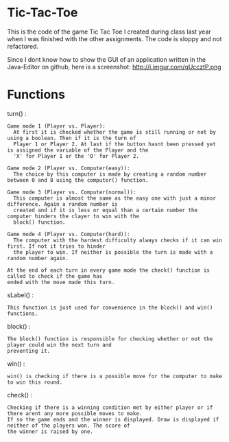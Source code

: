 Tic-Tac-Toe
===========

This is the code of the game Tic Tac Toe I created during class last year when I was finished with the other assignments.
The code is sloppy and not refactored. 

Since I dont know how to show the GUI of an application written in the Java-Editor on github, here is a screenshot:
http://i.imgur.com/qUccztP.png


Functions
===========

turn() :

    Game mode 1 (Player vs. Player):
      At first it is checked whether the game is still running or not by using a boolean. Then if it is the turn of 
      Player 1 or Player 2. At last if the button hasnt been pressed yet is assigned the variable of the Player and the
      'X' for Player 1 or the 'O' for Player 2.
      
    Game mode 2 (Player vs. Computer(easy)): 
      The choice by this computer is made by creating a random number between 0 and 8 using the computer() function.
      
    Game mode 3 (Player vs. Computer(normal)):
      This computer is almost the same as the easy one with just a minor difference. Again a random number is 
      created and if it is less or equal than a certain number the computer hinders the clayer to win with the
      block() function.
      
    Game mode 4 (Player vs. Computer(hard)):
      The computer with the hardest difficulty always checks if it can win first. If not it tries to hinder 
      the player to win. If neither is possible the turn is made with a random number again.
      
    At the end of each turn in every game mode the check() function is called to check if the game has 
    ended with the move made this turn.
      
sLabel() :

    This function is just used for convenience in the block() and win() functions.
    
block() :

    The block() function is responsible for checking whether or not the player could win the next turn and
    preventing it.
    
win() :

    win() is checking if there is a possible move for the computer to make to win this round.
    
check() :

    Checking if there is a winning condition met by either player or if there arent any more possible moves to make. 
    If so the game ends and the winner is displayed. Draw is displayed if neither of the players won. The score of 
    the winner is raised by one.
    
    

      
